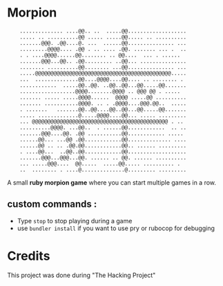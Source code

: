 # Morpion

```
    .............. ....@@.. ..  .....@@...................
    ..... .. ..........@@ ..... .....@@..... .. ..........
    .......@@@. .@@....@. ...  ......@@............... ...
    .........@@@@.... .@@ . .. .... .@@. ....... ... .  ..
    . . ....@@@@......@@........ .. @@....  ... . ...... 
    .......@@@...@@.. .@@......... ..@@... ...............
    ........ ..........@@........ ...@@............... ...
    .....@@@@@@@@@@@@@@@@@@@@@@@@@@@@@@@@@@@@@@@@@@@@.....
    ...  ..............@@....@@@@....@@.... .. ........ . 
    ............  .....@@..@@. ..@@..@@...@@.....@@.......
    ..................@@@@........@@@@ .. @@@ @@ . ..... 
    ....... ..... .....@@@@......  @@@@ .....@@ ..........
    ....... ...........@@@@. .. . .@@@@....@@@.@@..  .....
    . .......   .......@@..@@....@@..@@...@@.....@@.......
    ..... .............@.....@@@@....@@... ..... .........
    ... @@@@@@@@@@@@@@@@@@@@@@@@@@@@@@@@@@@@@@@@@@@@ . ..
    ..........@@@@. ...@@..  . ......@@............  .. ..
    .......@@@....@@. .@@ ...........@@............ ..... 
    ......@@... ...@@ .@@............@@.............. ....
    ......@@ .. .. .@@.@@............@@.. ...... .........
    . ....@@...  ..@@..@@............@@...................
    .......@@@...@@@...@@. ...... .. @@. ...... ..........
    ... .....@@@....  @@.....  .....@@..... .......... . 
    ..  ........ . ....@..............@......... .........
```

A small **ruby morpion game** where you can start multiple games in a row.
## custom commands : 
- Type `stop` to stop playing during a game
- use `bundler install` if you want to use pry or rubocop for debugging

# Credits

This project was done during "The Hacking Project"